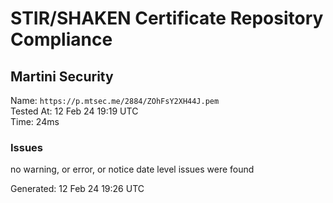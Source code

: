 # STIR/SHAKEN Certificate Repository Compliance

## Martini Security

Name: `https://p.mtsec.me/2884/ZOhFsY2XH44J.pem`\
Tested At: 12 Feb 24 19:19 UTC\
Time: 24ms

### Issues

no warning, or error, or notice date level issues were found

Generated: 12 Feb 24 19:26 UTC